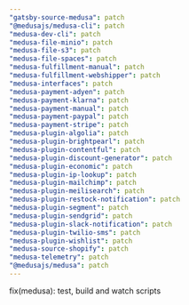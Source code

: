 ```yaml
---
"gatsby-source-medusa": patch
"@medusajs/medusa-cli": patch
"medusa-dev-cli": patch
"medusa-file-minio": patch
"medusa-file-s3": patch
"medusa-file-spaces": patch
"medusa-fulfillment-manual": patch
"medusa-fulfillment-webshipper": patch
"medusa-interfaces": patch
"medusa-payment-adyen": patch
"medusa-payment-klarna": patch
"medusa-payment-manual": patch
"medusa-payment-paypal": patch
"medusa-payment-stripe": patch
"medusa-plugin-algolia": patch
"medusa-plugin-brightpearl": patch
"medusa-plugin-contentful": patch
"medusa-plugin-discount-generator": patch
"medusa-plugin-economic": patch
"medusa-plugin-ip-lookup": patch
"medusa-plugin-mailchimp": patch
"medusa-plugin-meilisearch": patch
"medusa-plugin-restock-notification": patch
"medusa-plugin-segment": patch
"medusa-plugin-sendgrid": patch
"medusa-plugin-slack-notification": patch
"medusa-plugin-twilio-sms": patch
"medusa-plugin-wishlist": patch
"medusa-source-shopify": patch
"medusa-telemetry": patch
"@medusajs/medusa": patch
---
```


fix(medusa): test, build and watch scripts
